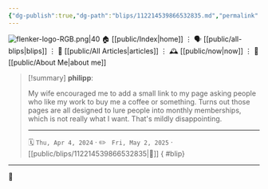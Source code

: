 ```yaml
---
{"dg-publish":true,"dg-path":"blips/112214539866532835.md","permalink":"/blips/112214539866532835/","title":"philipp on mastodon @ 2024-04-04","created":"2024-04-04T19:13:13","updated":"2025-05-02T08:50:44"}
---
```



<div class="transclusion internal-embed is-loaded"><div class="markdown-embed">




![flenker-logo-RGB.png|40](/img/user/attachments/flenker-logo-RGB.png)
🏠 [[public/Index\|home]]  ⋮ 🗣️ [[public/all-blips\|blips]] ⋮  📝 [[public/All Articles\|articles]]  ⋮ 🕰️ [[public/now\|now]] ⋮ 🪪 [[public/About Me\|about me]]


</div></div>


> [!summary] **philipp**:
>
> My wife encouraged me to add a small link to my page asking people who like my work to buy me a coffee or something. Turns out those pages are all designed to lure people into monthly memberships, which is not really what I want. That's mildly disappointing.
> - - -
>
> 🗓️ <code>Thu, Apr 4, 2024</code>  · ✏️ <code> Fri, May 2, 2025</code>  · [[public/blips/112214539866532835\|🔗]]
{ #blip}


- - -

 👾
